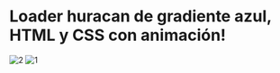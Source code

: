 # Loader huracan de gradiente azul, HTML y CSS con animación!

![2](https://github.com/user-attachments/assets/c622adce-bb88-4ed9-bcc7-72c085603863)
![1](https://github.com/user-attachments/assets/fabb8c43-91c2-4d1c-8e02-205ba19aee80)
